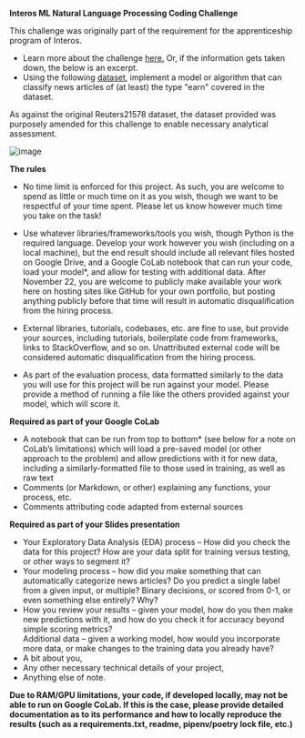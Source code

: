 
**Interos ML Natural Language Processing Coding Challenge**
 
This challenge was originally part of the requirement for the apprenticeship program of Interos. 
- Learn more about the challenge [here.](https://docs.google.com/document/d/1wv_B3VCGKpOS_-SCXOl0MjLWynwnGJGg3sFThl-nLCw/edit) Or, if the information gets taken down, the below is an excerpt. 
- Using the following [dataset](https://drive.google.com/drive/folders/1k7MNpw_huZTL9opXU9e7u6M8phupPih7), implement a model or algorithm that can classify news articles of (at least) the type "earn" covered in the dataset. 
 
As against the original Reuters21578 dataset, the dataset provided was purposely amended for this challenge to enable necessary analytical assessment.  

![image](https://user-images.githubusercontent.com/29716987/144979635-8357fab9-00fd-4f15-a7c4-8137962d415e.png)

**The rules**

- No time limit is enforced for this project. As such, you are welcome to spend as little or much time on it as you wish, though we want to be respectful of your time spent. Please let us know however much time you take on the task! 
 
- Use whatever libraries/frameworks/tools you wish, though Python is the required language. Develop your work however you wish (including on a local machine), but the end result should include all relevant files hosted on Google Drive, and a Google CoLab notebook that can run your code, load your model*, and allow for testing with additional data. After November 22, you are welcome to publicly make available your work here on hosting sites like GitHub for your own portfolio, but posting anything publicly before that time will result in automatic disqualification from the hiring process. 
- External libraries, tutorials, codebases, etc. are fine to use, but provide your sources, including tutorials, boilerplate code from frameworks, links to StackOverflow, and so on. Unattributed external code will be considered automatic disqualification from the hiring process. 
 
- As part of the evaluation process, data formatted similarly to the data you will use for this project will be run against your model. Please provide a method of running a file like the others provided against your model, which will score it. 

  
**Required as part of your Google CoLab** 
- A notebook that can be run from top to bottom* (see below for a note on CoLab’s limitations) which will load a pre-saved model (or other approach to the problem) and allow predictions with it for new data, including a similarly-formatted file to those used in training, as well as raw text 
- Comments (or Markdown, or other) explaining any functions, your process, etc. 
- Comments attributing code adapted from external sources 
 
**Required as part of your Slides presentation**
- Your Exploratory Data Analysis (EDA) process – How did you check the data for this project? How are your data split for training versus testing, or other ways to segment it? 
- Your modeling process – how did you make something that can automatically categorize news articles? Do you predict a single label from a given input, or multiple? Binary decisions, or scored from 0-1, or even something else entirely? Why? 
- How you review your results – given your model, how do you then make new predictions with it, and how do you check it for accuracy beyond simple scoring metrics?  
Additional data – given a working model, how would you incorporate more data, or make changes to the training data you already have? 
- A bit about you, 
- Any other necessary technical details of your project, 
- Anything else of note. 
 
**Due to RAM/GPU limitations, your code, if developed locally, may not be able to run on Google CoLab. If this is the case, please provide detailed documentation as to its performance and how to locally reproduce the results (such as a requirements.txt, readme, pipenv/poetry lock file, etc.)**

